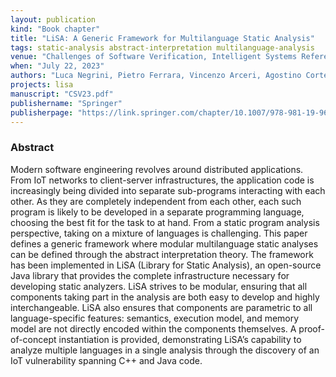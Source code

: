 ```yaml
---
layout: publication
kind: "Book chapter"
title: "LiSA: A Generic Framework for Multilanguage Static Analysis"
tags: static-analysis abstract-interpretation multilanguage-analysis
venue: "Challenges of Software Verification, Intelligent Systems Reference Library (CSV 2023)"
when: "July 22, 2023"
authors: "Luca Negrini, Pietro Ferrara, Vincenzo Arceri, Agostino Cortesi"
projects: lisa
manuscript: "CSV23.pdf"
publishername: "Springer"
publisherpage: "https://link.springer.com/chapter/10.1007/978-981-19-9601-6_2"
---
```


### Abstract

Modern software engineering revolves around distributed applications. From IoT networks to client-server infrastructures, the application code is increasingly being divided into separate sub-programs interacting with each other. As they are completely independent from each other, each such program is likely to be developed in a separate programming language, choosing the best fit for the task to at hand. From a static program analysis perspective, taking on a mixture of languages is challenging. This paper defines a generic framework where modular multilanguage static analyses can be defined through the abstract interpretation theory. The framework has been implemented in LiSA (Library for Static Analysis), an open-source Java library that provides the complete infrastructure necessary for developing static analyzers. LiSA strives to be modular, ensuring that all components taking part in the analysis are both easy to develop and highly interchangeable. LiSA also ensures that components are parametric to all language-specific features: semantics, execution model, and memory model are not directly encoded within the components themselves. A proof-of-concept instantiation is provided, demonstrating LiSA’s capability to analyze multiple languages in a single analysis through the discovery of an IoT vulnerability spanning C++ and Java code.
